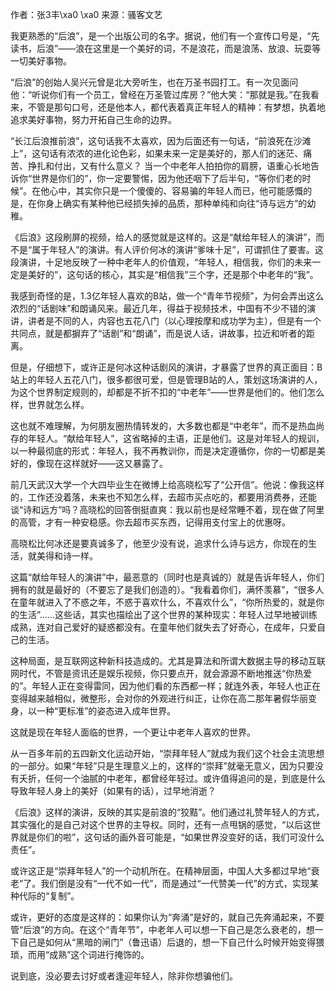 作者：张3丰\xa0 \xa0 来源：骚客文艺 

我更熟悉的“后浪”，是一个出版公司的名字。据说，他们有一个宣传口号是，“先读书，后浪”——浪在这里是一个美好的词，不是浪花，而是浪荡、放浪、玩耍等一切美好事物。

“后浪”的创始人吴兴元曾是北大旁听生，也在万圣书园打工。有一次见面问他：“听说你们有一个员工，曾经在万圣管过库房？”他大笑：“那就是我。”在我看来，不管是那句口号，还是他本人，都代表着真正年轻人的精神：有梦想，执着地追求美好事物，努力开拓自己生命的边界。

“长江后浪推前浪”，这句话我不太喜欢，因为后面还有一句话，“前浪死在沙滩上”，这句话有浓浓的进化论色彩，如果未来一定是美好的，那人们的迷茫、痛苦、挣扎和付出，又有什么意义？ 当一个中老年人拍拍你的肩膀，语重心长地告诉你“世界是你们的”，你一定要警惕，因为他还咽下了后半句，“等你们老的时候”。在他心中，其实你只是一个傻傻的、容易骗的年轻人而已，他可能感慨的是，在你身上确实有某种他已经损失掉的品质，那种单纯和向往“诗与远方”的幼稚。

《后浪》这段刷屏的视频，给人的感觉就是这样的。这是“献给年轻人的演讲”，而不是“属于年轻人”的演讲。有人评价何冰的演讲“爹味十足”，可谓抓住了要害。这段演讲，十足地反映了一种中老年人的价值观，“年轻人，相信我，你们的未来一定是美好的”，这句话的核心，其实是“相信我”三个字，还是那个中老年的“我”。

我感到奇怪的是，1.3亿年轻人喜欢的B站，做一个“青年节视频”，为何会弄出这么浓烈的“话剧味”和朗诵风来。最近几年，得益于视频技术，中国有不少不错的演讲，讲者是不同的人，内容也五花八门（以心理按摩和成功学为主），但是有一个共同点，就是都摒弃了“话剧”和“朗诵”，而是说人话，讲故事，拉近和听者的距离。

但是，仔细想下，或许正是何冰这种话剧风的演讲，才暴露了世界的真正面目：B站上的年轻人五花八门，很多都很可爱，但是管理B站的人，策划这场演讲的人，为这个世界制定规则的，却都是不折不扣的“中老年”——世界是他们的。他们怎么样，世界就怎么样。

这也就不难理解，为何朋友圈热情转发的，大多数也都是“中老年”，而不是热血尚存的年轻人。“献给年轻人”，这省略掉的主语，正是他们。这是对年轻人的规训，以一种最彻底的形式：年轻人，我不再教训你，而是决定遵循你，你的一切都是美好的，像现在这样就好——这又暴露了。

前几天武汉大学一个大四毕业生在微博上给高晓松写了“公开信”。他说：像我这样的，工作还没着落，未来也不知怎么样，去超市买点吃的，都要用消费券，还能谈“诗和远方”吗？高晓松的回答倒挺直爽：我以前也是经常睡不着，现在做了阿里的高管，才有一种安稳感。你去超市买东西，记得用支付宝上的优惠呀。

高晓松比何冰还是要真诚多了，他至少没有说，追求什么诗与远方，你现在的生活，就美得和诗一样。

这篇“献给年轻人的演讲”中，最恶意的（同时也是真诚的）就是告诉年轻人，你们拥有的就是最好的（不要忘了是我们创造的）。“我看着你们，满怀羡慕”，“很多人在童年就进入了不惑之年，不惑于喜欢什么，不喜欢什么”，“你所热爱的，就是你的生活”……这些话，其实也描绘出了这个世界的某种现实：年轻人过早地被训练成熟，连对自己爱好的疑惑都没有。在童年他们就失去了好奇心，在成年，只爱自己的生活。

这种局面，是互联网这种新科技造成的。尤其是算法和所谓大数据主导的移动互联网时代，不管是资讯还是娱乐视频，你只要点开，就会源源不断地推送“你热爱的”。年轻人正在变得雷同，因为他们看的东西都一样；就连外表，年轻人也正在变得越来越相似，微整形，会对你的外观进行纠正，让你在高二那年暑假华丽变身，以一种“更标准”的姿态进入成年世界。

这就是现在年轻人面临的世界，一个更让中老年人喜欢的世界。

从一百多年前的五四新文化运动开始，“崇拜年轻人”就成为我们这个社会主流思想的一部分。如果“年轻”只是生理意义上的，这样的“崇拜”就毫无意义，因为只要没有夭折，任何一个油腻的中老年，都曾经年轻过。或许值得追问的是，到底是什么导致年轻人身上的美好（如果有的话），过早地消逝？

《后浪》这样的演讲，反映的其实是前浪的“狡黠”。他们通过礼赞年轻人的方式，其实强化的是自己对这个世界的主导权。同时，还有一点甩锅的感觉，“以后这世界就是你们的啦”，这句话的画外音可能是，“如果世界没变好的话，我们可没什么责任”。

或许这正是“崇拜年轻人”的一个动机所在。在精神层面，中国人大多都过早地“衰老”了。我们倒是没有“一代不如一代”，而是通过“一代赞美一代”的方式，实现某种代际的“复制”。

或许，更好的态度是这样的：如果你认为“奔涌”是好的，就自己先奔涌起来，不要管“后浪”的方向。在这个“青年节”，中老年人可以想一下自己是怎么衰老的，想一下自己是如何从“黑暗的闸门”（鲁迅语）后退的，想一下自己什么时候开始变得猥琐，而用“成熟”这个词进行掩饰的。

说到底，没必要去讨好或者逢迎年轻人，除非你想骗他们。 


